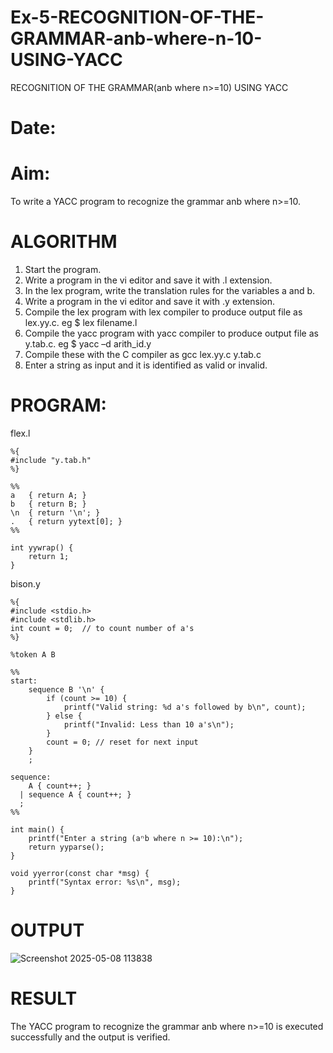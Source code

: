 # Ex-5-RECOGNITION-OF-THE-GRAMMAR-anb-where-n-10-USING-YACC
RECOGNITION OF THE GRAMMAR(anb where n>=10) USING YACC
# Date:
# Aim:
To write a YACC program to recognize the grammar anb where n>=10.
# ALGORITHM
1.	Start the program.
2.	Write a program in the vi editor and save it with .l extension.
3.	In the lex program, write the translation rules for the variables a and b.
4.	Write a program in the vi editor and save it with .y extension.
5.	Compile the lex program with lex compiler to produce output file as lex.yy.c. eg $ lex filename.l
6.	Compile the yacc program with yacc compiler to produce output file as y.tab.c. eg $ yacc –d arith_id.y
7.	Compile these with the C compiler as gcc lex.yy.c y.tab.c
8.	Enter a string as input and it is identified as valid or invalid.
# PROGRAM:
flex.l
```
%{
#include "y.tab.h"
%}

%%
a   { return A; }
b   { return B; }
\n  { return '\n'; }
.   { return yytext[0]; }
%%

int yywrap() {
    return 1;
}

```
bison.y
```
%{
#include <stdio.h>
#include <stdlib.h>
int count = 0;  // to count number of a's
%}

%token A B

%%
start:
    sequence B '\n' {
        if (count >= 10) {
            printf("Valid string: %d a's followed by b\n", count);
        } else {
            printf("Invalid: Less than 10 a's\n");
        }
        count = 0; // reset for next input
    }
    ;

sequence:
    A { count++; }
  | sequence A { count++; }
  ;
%%

int main() {
    printf("Enter a string (aⁿb where n >= 10):\n");
    return yyparse();
}

void yyerror(const char *msg) {
    printf("Syntax error: %s\n", msg);
}

```
# OUTPUT
![Screenshot 2025-05-08 113838](https://github.com/user-attachments/assets/50bb676b-2d94-4362-8fd2-f500d619ac47)

# RESULT
The YACC program to recognize the grammar anb where n>=10 is executed successfully and the output is verified.
